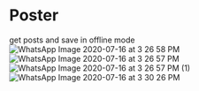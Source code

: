 # Poster
get posts and save in offline mode
![WhatsApp Image 2020-07-16 at 3 26 58 PM](https://user-images.githubusercontent.com/48443248/87676552-06f65a80-c779-11ea-9d43-624de6778f91.jpeg)
![WhatsApp Image 2020-07-16 at 3 26 57 PM](https://user-images.githubusercontent.com/48443248/87676556-078ef100-c779-11ea-850f-69d5b447e427.jpeg)
![WhatsApp Image 2020-07-16 at 3 26 57 PM (1)](https://user-images.githubusercontent.com/48443248/87676562-08278780-c779-11ea-9834-3b1c0cfa4511.jpeg)
![WhatsApp Image 2020-07-16 at 3 30 26 PM](https://user-images.githubusercontent.com/48443248/87676874-6b191e80-c779-11ea-8814-aff70090a244.jpeg)
